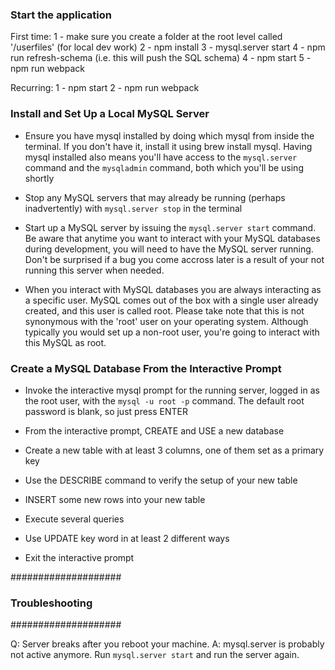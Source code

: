 ### Start the application

First time:
1 - make sure you create a folder at the root level called '/userfiles' (for local dev work)
2 - npm install
3 - mysql.server start
4 - npm run refresh-schema (i.e. this will push the SQL schema)
4 - npm start
5 - npm run webpack

Recurring:
1 - npm start
2 - npm run webpack

### Install and Set Up a Local MySQL Server

- Ensure you have mysql installed by doing which mysql from inside the terminal. If you don't have it, install it
using brew install mysql. Having mysql installed also means you'll have access to the `mysql.server` command and the `mysqladmin` command, both which you'll be using shortly

- Stop any MySQL servers that may already be running (perhaps inadvertently) with `mysql.server stop` in the terminal

- Start up a MySQL server by issuing the `mysql.server start` command. Be aware that anytime you want to interact with your MySQL databases during development, you will need to have the MySQL server running. Don't be surprised if a bug you come accross later is a result of your not running this server when needed.

- When you interact with MySQL databases you are always interacting as a specific user. MySQL comes out of the box with a single user already created, and this user is called root. Please take note that this is not synonymous with the 'root' user on your operating system. Although typically you would set up a non-root user, you're going to interact with this MySQL as root.

### Create a MySQL Database From the Interactive Prompt

- Invoke the interactive mysql prompt for the running server, logged in as the root user, with the `mysql -u root -p`  command. The default root password is blank, so just press ENTER

- From the interactive prompt, CREATE and USE a new database
- Create a new table with at least 3 columns, one of them set as a primary key
- Use the DESCRIBE <table-name> command to verify the setup of your new table
- INSERT some new rows into your new table
- Execute several queries
- Use UPDATE key word in at least 2 different ways
- Exit the interactive prompt

####################
### Troubleshooting
####################

Q: Server breaks after you reboot your machine.
A: mysql.server is probably not active anymore. Run `mysql.server start` and run the server again.



